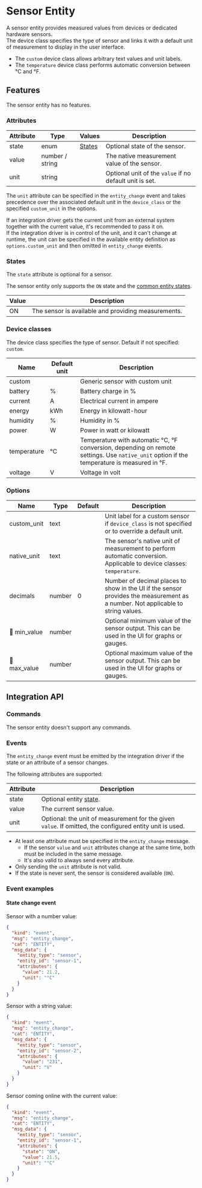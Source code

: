 # Sensor Entity

A sensor entity provides measured values from devices or dedicated hardware sensors.  
The device class specifies the type of sensor and links it with a default unit of measurement to display in the user
interface.

- The `custom` device class allows arbitrary text values and unit labels.
- The `temperature` device class performs automatic conversion between °C and °F.

## Features

The sensor entity has no features.

### Attributes

| Attribute | Type            | Values            | Description                                             |
|-----------|-----------------|-------------------|---------------------------------------------------------|
| state     | enum            | [States](#states) | Optional state of the sensor.                           |
| value     | number / string |                   | The native measurement value of the sensor.             |
| unit      | string          |                   | Optional unit of the `value` if no default unit is set. |

The `unit` attribute can be specified in the `entity_change` event and takes precedence over the associated default unit
in the `device_class` or the specified `custom_unit` in the options.

If an integration driver gets the current unit from an external system together with the current value, it's recommended
to pass it on.  
If the integration driver is in control of the unit, and it can't change at runtime, the unit can be specified in the
available entity definition as `options.custom_unit` and then omitted in `entity_change` events.

### States

The `state` attribute is optional for a sensor.

The sensor entity only supports the `ON` state and the [common entity states](README.md#states). 

| Value | Description                                         |
|-------|-----------------------------------------------------|
| ON    | The sensor is available and providing measurements. |

### Device classes

The device class specifies the type of sensor. Default if not specified: `custom`.

| Name        | Default unit | Description                                                                                                                                |
|-------------|--------------|--------------------------------------------------------------------------------------------------------------------------------------------|
| custom      |              | Generic sensor with custom unit                                                                                                            |
| battery     | %            | Battery charge in %                                                                                                                        |
| current     | A            | Electrical current in ampere                                                                                                               |
| energy      | kWh          | Energy in kilowatt-hour                                                                                                                    |
| humidity    | %            | Humidity in %                                                                                                                              |
| power       | W            | Power in watt or kilowatt                                                                                                                  |
| temperature | °C           | Temperature with automatic °C, °F conversion, depending on remote settings. Use `native_unit` option if the temperature is measured in °F. |
| voltage     | V            | Voltage in volt                                                                                                                            |

### Options

| Name         | Type   | Default | Description                                                                                                                     |
|--------------|--------|---------|---------------------------------------------------------------------------------------------------------------------------------|
| custom_unit  | text   |         | Unit label for a custom sensor if `device_class` is not specified or to override a default unit.                                |
| native_unit  | text   |         | The sensor's native unit of measurement to perform automatic conversion. Applicable to device classes: `temperature`.           |
| decimals     | number | 0       | Number of decimal places to show in the UI if the sensor provides the measurement as a number. Not applicable to string values. |
| 🚧 min_value | number |         | Optional minimum value of the sensor output. This can be used in the UI for graphs or gauges.                                   |
| 🚧 max_value | number |         | Optional maximum value of the sensor output. This can be used in the UI for graphs or gauges.                                   |

## Integration API

### Commands

The sensor entity doesn't support any commands.

### Events

The `entity_change` event must be emitted by the integration driver if the state or an attribute of a sensor changes.

The following attributes are supported:

| Attribute | Description                                                                                              |
|-----------|----------------------------------------------------------------------------------------------------------|
| state     | Optional entity [state](#states).                                                                        |
| value     | The current sensor value.                                                                                |
| unit      | Optional: the unit of measurement for the given `value`. If omitted, the configured entity unit is used. |

- At least one attribute must be specified in the `entity_change` message.
  - If the sensor `value` and `unit` attributes change at the same time, both must be included in the same message.
  - It's also valid to always send every attribute.
- Only sending the `unit` attribute is not valid.
- If the state is never sent, the sensor is considered available (`ON`).

### Event examples

#### State change event

Sensor with a number value:

```json
{
  "kind": "event",
  "msg": "entity_change",
  "cat": "ENTITY",
  "msg_data": {
    "entity_type": "sensor",
    "entity_id": "sensor-1",
    "attributes": {
      "value": 21.2,
      "unit": "°C"
    }
  }
}
```

Sensor with a string value:

```json
{
  "kind": "event",
  "msg": "entity_change",
  "cat": "ENTITY",
  "msg_data": {
    "entity_type": "sensor",
    "entity_id": "sensor-2",
    "attributes": {
      "value": "231",
      "unit": "V"
    }
  }
}
```

Sensor coming online with the current value:

```json
{
  "kind": "event",
  "msg": "entity_change",
  "cat": "ENTITY",
  "msg_data": {
    "entity_type": "sensor",
    "entity_id": "sensor-1",
    "attributes": {
      "state": "ON",
      "value": 21.5,
      "unit": "°C"
    }
  }
}
```
